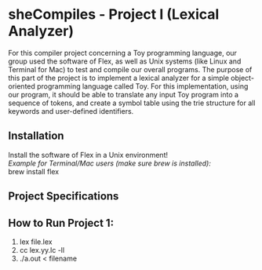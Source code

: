 # sheCompiles - Project I (Lexical Analyzer)
For this compiler project concerning a Toy programming language, our group used the software of Flex, as well as Unix systems (like Linux and Terminal for Mac) to test and compile our overall programs. The purpose of this part of the project is to implement a lexical analyzer for a simple object-oriented programming language called Toy. For this implementation, using our program, it should be able to translate any input Toy program into a sequence of tokens, and create a symbol table using the trie structure for all keywords and user-defined identifiers.

## Installation
Install the software of Flex in a Unix environment! <br/>
*Example for Terminal/Mac users (make sure brew is installed):* <br/>
brew install flex

## Project Specifications


## How to Run Project 1:
1. lex file.lex
2. cc lex.yy.lc -ll
3. ./a.out < filename
